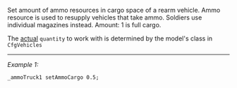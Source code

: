 Set amount of ammo resources in cargo space of a rearm vehicle. Ammo resource is used to resupply vehicles that take ammo. Soldiers use individual magazines instead. Amount: 1 is full cargo.

The <u>actual</u> `quantity` to work with is determined by the model's class in `CfgVehicles`


---
*Example 1:*
```sqf
_ammoTruck1 setAmmoCargo 0.5;
```